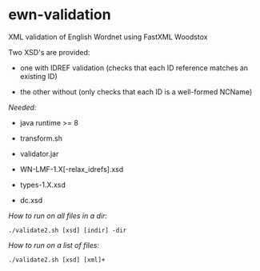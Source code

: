 # ewn-validation
XML validation of English Wordnet using FastXML Woodstox

Two XSD's are provided:

* one with IDREF validation (checks that each ID reference matches an existing ID)

* the other without (only checks that each ID is a well-formed NCName)

*Needed:*

* java runtime >= 8

* transform.sh

* validator.jar

* WN-LMF-1.X[-relax_idrefs].xsd

* types-1.X.xsd

* dc.xsd


*How to run on all files in a dir:*

```
./validate2.sh [xsd] [indir] -dir
```

*How to run on a list of files:*

```
./validate2.sh [xsd] [xml]+
```